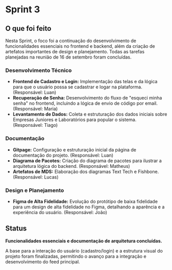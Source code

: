 # Sprint 3

## O que foi feito

Nesta Sprint, o foco foi a continuação do desenvolvimento de funcionalidades essenciais no frontend e backend, além da criação de artefatos importantes de design e planejamento. Todas as tarefas planejadas na reunião de 16 de setembro foram concluídas.

### Desenvolvimento Técnico

* **Frontend de Cadastro e Login:** Implementação das telas e da lógica para que o usuário possa se cadastrar e logar na plataforma. (Responsável: Luan)
* **Recuperação de Senha:** Desenvolvimento do fluxo de "esqueci minha senha" no frontend, incluindo a lógica de envio de código por email. (Responsável: Maria)
* **Levantamento de Dados:** Coleta e estruturação dos dados iniciais sobre Empresas Juniores e Laboratórios para popular o sistema. (Responsável: Tiago)

### Documentação

* **Gitpage:** Configuração e estruturação inicial da página de documentação do projeto. (Responsável: Luan)
* **Diagrama de Pacotes:** Criação do diagrama de pacotes para ilustrar a arquitetura lógica do backend. (Responsável: Matheus)
* **Artefatos de MDS:** Elaboração dos diagramas Text Tech e Fishbone. (Responsável: Lucas)

### Design e Planejamento

* **Figma de Alta Fidelidade:** Evolução do protótipo de baixa fidelidade para um design de alta fidelidade no Figma, detalhando a aparência e a experiência do usuário. (Responsável: João)

## Status

**Funcionalidades essenciais e documentação de arquitetura concluídas.**

A base para a interação do usuário (cadastro/login) e a estrutura visual do projeto foram finalizadas, permitindo o avanço para a integração e desenvolvimento do feed principal.